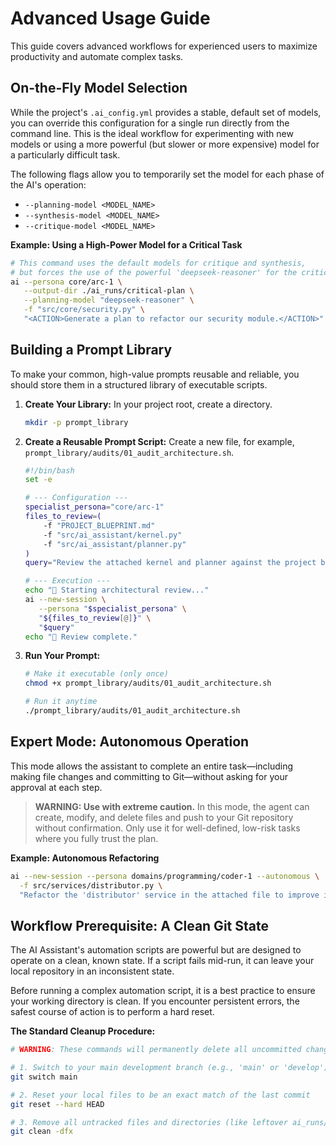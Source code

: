 # Advanced Usage Guide

This guide covers advanced workflows for experienced users to maximize productivity and automate complex tasks.

## On-the-Fly Model Selection

While the project's `.ai_config.yml` provides a stable, default set of models, you can override this configuration for a single run directly from the command line. This is the ideal workflow for experimenting with new models or using a more powerful (but slower or more expensive) model for a particularly difficult task.

The following flags allow you to temporarily set the model for each phase of the AI's operation:

-   `--planning-model <MODEL_NAME>`
-   `--synthesis-model <MODEL_NAME>`
-   `--critique-model <MODEL_NAME>`

**Example: Using a High-Power Model for a Critical Task**
```bash
# This command uses the default models for critique and synthesis,
# but forces the use of the powerful 'deepseek-reasoner' for the critical planning phase.
ai --persona core/arc-1 \
   --output-dir ./ai_runs/critical-plan \
   --planning-model "deepseek-reasoner" \
   -f "src/core/security.py" \
   "<ACTION>Generate a plan to refactor our security module.</ACTION>"
```

## Building a Prompt Library

To make your common, high-value prompts reusable and reliable, you should store them in a structured library of executable scripts.

1.  **Create Your Library:** In your project root, create a directory.
    ```bash
    mkdir -p prompt_library
    ```

2.  **Create a Reusable Prompt Script:** Create a new file, for example, `prompt_library/audits/01_audit_architecture.sh`.

    ```bash
    #!/bin/bash
    set -e

    # --- Configuration ---
    specialist_persona="core/arc-1"
    files_to_review=(
        -f "PROJECT_BLUEPRINT.md"
        -f "src/ai_assistant/kernel.py"
        -f "src/ai_assistant/planner.py"
    )
    query="Review the attached kernel and planner against the project blueprint and identify any architectural deviations."

    # --- Execution ---
    echo "🤖 Starting architectural review..."
    ai --new-session \
       --persona "$specialist_persona" \
       "${files_to_review[@]}" \
       "$query"
    echo "🎉 Review complete."
    ```

3.  **Run Your Prompt:**
    ```bash
    # Make it executable (only once)
    chmod +x prompt_library/audits/01_audit_architecture.sh

    # Run it anytime
    ./prompt_library/audits/01_audit_architecture.sh
    ```

## Expert Mode: Autonomous Operation

This mode allows the assistant to complete an entire task—including making file changes and committing to Git—without asking for your approval at each step.

> **WARNING: Use with extreme caution.** In this mode, the agent can create, modify, and delete files and push to your Git repository without confirmation. Only use it for well-defined, low-risk tasks where you fully trust the plan.

**Example: Autonomous Refactoring**
```bash
ai --new-session --persona domains/programming/coder-1 --autonomous \
  -f src/services/distributor.py \
  "Refactor the 'distributor' service in the attached file to improve its logging and add error handling. When done, commit the changes to a new git branch named 'refactor/distributor-logging'."
```

## Workflow Prerequisite: A Clean Git State
The AI Assistant's automation scripts are powerful but are designed to operate on a clean, known state. If a script fails mid-run, it can leave your local repository in an inconsistent state.

Before running a complex automation script, it is a best practice to ensure your working directory is clean. If you encounter persistent errors, the safest course of action is to perform a hard reset.

**The Standard Cleanup Procedure:**
```bash
# WARNING: These commands will permanently delete all uncommitted changes and untracked files.

# 1. Switch to your main development branch (e.g., 'main' or 'develop')
git switch main

# 2. Reset your local files to be an exact match of the last commit
git reset --hard HEAD

# 3. Remove all untracked files and directories (like leftover ai_runs/)
git clean -dfx
